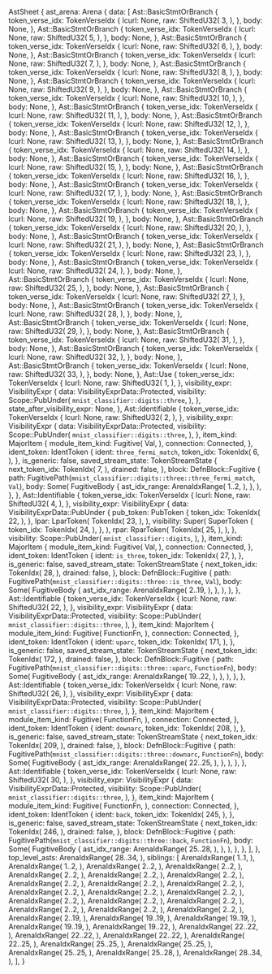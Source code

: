 AstSheet {
    ast_arena: Arena {
        data: [
            Ast::BasicStmtOrBranch {
                token_verse_idx: TokenVerseIdx {
                    lcurl: None,
                    raw: ShiftedU32(
                        3,
                    ),
                },
                body: None,
            },
            Ast::BasicStmtOrBranch {
                token_verse_idx: TokenVerseIdx {
                    lcurl: None,
                    raw: ShiftedU32(
                        5,
                    ),
                },
                body: None,
            },
            Ast::BasicStmtOrBranch {
                token_verse_idx: TokenVerseIdx {
                    lcurl: None,
                    raw: ShiftedU32(
                        6,
                    ),
                },
                body: None,
            },
            Ast::BasicStmtOrBranch {
                token_verse_idx: TokenVerseIdx {
                    lcurl: None,
                    raw: ShiftedU32(
                        7,
                    ),
                },
                body: None,
            },
            Ast::BasicStmtOrBranch {
                token_verse_idx: TokenVerseIdx {
                    lcurl: None,
                    raw: ShiftedU32(
                        8,
                    ),
                },
                body: None,
            },
            Ast::BasicStmtOrBranch {
                token_verse_idx: TokenVerseIdx {
                    lcurl: None,
                    raw: ShiftedU32(
                        9,
                    ),
                },
                body: None,
            },
            Ast::BasicStmtOrBranch {
                token_verse_idx: TokenVerseIdx {
                    lcurl: None,
                    raw: ShiftedU32(
                        10,
                    ),
                },
                body: None,
            },
            Ast::BasicStmtOrBranch {
                token_verse_idx: TokenVerseIdx {
                    lcurl: None,
                    raw: ShiftedU32(
                        11,
                    ),
                },
                body: None,
            },
            Ast::BasicStmtOrBranch {
                token_verse_idx: TokenVerseIdx {
                    lcurl: None,
                    raw: ShiftedU32(
                        12,
                    ),
                },
                body: None,
            },
            Ast::BasicStmtOrBranch {
                token_verse_idx: TokenVerseIdx {
                    lcurl: None,
                    raw: ShiftedU32(
                        13,
                    ),
                },
                body: None,
            },
            Ast::BasicStmtOrBranch {
                token_verse_idx: TokenVerseIdx {
                    lcurl: None,
                    raw: ShiftedU32(
                        14,
                    ),
                },
                body: None,
            },
            Ast::BasicStmtOrBranch {
                token_verse_idx: TokenVerseIdx {
                    lcurl: None,
                    raw: ShiftedU32(
                        15,
                    ),
                },
                body: None,
            },
            Ast::BasicStmtOrBranch {
                token_verse_idx: TokenVerseIdx {
                    lcurl: None,
                    raw: ShiftedU32(
                        16,
                    ),
                },
                body: None,
            },
            Ast::BasicStmtOrBranch {
                token_verse_idx: TokenVerseIdx {
                    lcurl: None,
                    raw: ShiftedU32(
                        17,
                    ),
                },
                body: None,
            },
            Ast::BasicStmtOrBranch {
                token_verse_idx: TokenVerseIdx {
                    lcurl: None,
                    raw: ShiftedU32(
                        18,
                    ),
                },
                body: None,
            },
            Ast::BasicStmtOrBranch {
                token_verse_idx: TokenVerseIdx {
                    lcurl: None,
                    raw: ShiftedU32(
                        19,
                    ),
                },
                body: None,
            },
            Ast::BasicStmtOrBranch {
                token_verse_idx: TokenVerseIdx {
                    lcurl: None,
                    raw: ShiftedU32(
                        20,
                    ),
                },
                body: None,
            },
            Ast::BasicStmtOrBranch {
                token_verse_idx: TokenVerseIdx {
                    lcurl: None,
                    raw: ShiftedU32(
                        21,
                    ),
                },
                body: None,
            },
            Ast::BasicStmtOrBranch {
                token_verse_idx: TokenVerseIdx {
                    lcurl: None,
                    raw: ShiftedU32(
                        23,
                    ),
                },
                body: None,
            },
            Ast::BasicStmtOrBranch {
                token_verse_idx: TokenVerseIdx {
                    lcurl: None,
                    raw: ShiftedU32(
                        24,
                    ),
                },
                body: None,
            },
            Ast::BasicStmtOrBranch {
                token_verse_idx: TokenVerseIdx {
                    lcurl: None,
                    raw: ShiftedU32(
                        25,
                    ),
                },
                body: None,
            },
            Ast::BasicStmtOrBranch {
                token_verse_idx: TokenVerseIdx {
                    lcurl: None,
                    raw: ShiftedU32(
                        27,
                    ),
                },
                body: None,
            },
            Ast::BasicStmtOrBranch {
                token_verse_idx: TokenVerseIdx {
                    lcurl: None,
                    raw: ShiftedU32(
                        28,
                    ),
                },
                body: None,
            },
            Ast::BasicStmtOrBranch {
                token_verse_idx: TokenVerseIdx {
                    lcurl: None,
                    raw: ShiftedU32(
                        29,
                    ),
                },
                body: None,
            },
            Ast::BasicStmtOrBranch {
                token_verse_idx: TokenVerseIdx {
                    lcurl: None,
                    raw: ShiftedU32(
                        31,
                    ),
                },
                body: None,
            },
            Ast::BasicStmtOrBranch {
                token_verse_idx: TokenVerseIdx {
                    lcurl: None,
                    raw: ShiftedU32(
                        32,
                    ),
                },
                body: None,
            },
            Ast::BasicStmtOrBranch {
                token_verse_idx: TokenVerseIdx {
                    lcurl: None,
                    raw: ShiftedU32(
                        33,
                    ),
                },
                body: None,
            },
            Ast::Use {
                token_verse_idx: TokenVerseIdx {
                    lcurl: None,
                    raw: ShiftedU32(
                        1,
                    ),
                },
                visibility_expr: VisibilityExpr {
                    data: VisibilityExprData::Protected,
                    visibility: Scope::PubUnder(
                        `mnist_classifier::digits::three`,
                    ),
                },
                state_after_visibility_expr: None,
            },
            Ast::Identifiable {
                token_verse_idx: TokenVerseIdx {
                    lcurl: None,
                    raw: ShiftedU32(
                        2,
                    ),
                },
                visibility_expr: VisibilityExpr {
                    data: VisibilityExprData::Protected,
                    visibility: Scope::PubUnder(
                        `mnist_classifier::digits::three`,
                    ),
                },
                item_kind: MajorItem {
                    module_item_kind: Fugitive(
                        Val,
                    ),
                    connection: Connected,
                },
                ident_token: IdentToken {
                    ident: `three_fermi_match`,
                    token_idx: TokenIdx(
                        6,
                    ),
                },
                is_generic: false,
                saved_stream_state: TokenStreamState {
                    next_token_idx: TokenIdx(
                        7,
                    ),
                    drained: false,
                },
                block: DefnBlock::Fugitive {
                    path: FugitivePath(`mnist_classifier::digits::three::three_fermi_match`, `Val`),
                    body: Some(
                        FugitiveBody {
                            ast_idx_range: ArenaIdxRange(
                                1..2,
                            ),
                        },
                    ),
                },
            },
            Ast::Identifiable {
                token_verse_idx: TokenVerseIdx {
                    lcurl: None,
                    raw: ShiftedU32(
                        4,
                    ),
                },
                visibility_expr: VisibilityExpr {
                    data: VisibilityExprData::PubUnder {
                        pub_token: PubToken {
                            token_idx: TokenIdx(
                                22,
                            ),
                        },
                        lpar: LparToken(
                            TokenIdx(
                                23,
                            ),
                        ),
                        visibility: Super(
                            SuperToken {
                                token_idx: TokenIdx(
                                    24,
                                ),
                            },
                        ),
                        rpar: RparToken(
                            TokenIdx(
                                25,
                            ),
                        ),
                    },
                    visibility: Scope::PubUnder(
                        `mnist_classifier::digits`,
                    ),
                },
                item_kind: MajorItem {
                    module_item_kind: Fugitive(
                        Val,
                    ),
                    connection: Connected,
                },
                ident_token: IdentToken {
                    ident: `is_three`,
                    token_idx: TokenIdx(
                        27,
                    ),
                },
                is_generic: false,
                saved_stream_state: TokenStreamState {
                    next_token_idx: TokenIdx(
                        28,
                    ),
                    drained: false,
                },
                block: DefnBlock::Fugitive {
                    path: FugitivePath(`mnist_classifier::digits::three::is_three`, `Val`),
                    body: Some(
                        FugitiveBody {
                            ast_idx_range: ArenaIdxRange(
                                2..19,
                            ),
                        },
                    ),
                },
            },
            Ast::Identifiable {
                token_verse_idx: TokenVerseIdx {
                    lcurl: None,
                    raw: ShiftedU32(
                        22,
                    ),
                },
                visibility_expr: VisibilityExpr {
                    data: VisibilityExprData::Protected,
                    visibility: Scope::PubUnder(
                        `mnist_classifier::digits::three`,
                    ),
                },
                item_kind: MajorItem {
                    module_item_kind: Fugitive(
                        FunctionFn,
                    ),
                    connection: Connected,
                },
                ident_token: IdentToken {
                    ident: `uparc`,
                    token_idx: TokenIdx(
                        171,
                    ),
                },
                is_generic: false,
                saved_stream_state: TokenStreamState {
                    next_token_idx: TokenIdx(
                        172,
                    ),
                    drained: false,
                },
                block: DefnBlock::Fugitive {
                    path: FugitivePath(`mnist_classifier::digits::three::uparc`, `FunctionFn`),
                    body: Some(
                        FugitiveBody {
                            ast_idx_range: ArenaIdxRange(
                                19..22,
                            ),
                        },
                    ),
                },
            },
            Ast::Identifiable {
                token_verse_idx: TokenVerseIdx {
                    lcurl: None,
                    raw: ShiftedU32(
                        26,
                    ),
                },
                visibility_expr: VisibilityExpr {
                    data: VisibilityExprData::Protected,
                    visibility: Scope::PubUnder(
                        `mnist_classifier::digits::three`,
                    ),
                },
                item_kind: MajorItem {
                    module_item_kind: Fugitive(
                        FunctionFn,
                    ),
                    connection: Connected,
                },
                ident_token: IdentToken {
                    ident: `downarc`,
                    token_idx: TokenIdx(
                        208,
                    ),
                },
                is_generic: false,
                saved_stream_state: TokenStreamState {
                    next_token_idx: TokenIdx(
                        209,
                    ),
                    drained: false,
                },
                block: DefnBlock::Fugitive {
                    path: FugitivePath(`mnist_classifier::digits::three::downarc`, `FunctionFn`),
                    body: Some(
                        FugitiveBody {
                            ast_idx_range: ArenaIdxRange(
                                22..25,
                            ),
                        },
                    ),
                },
            },
            Ast::Identifiable {
                token_verse_idx: TokenVerseIdx {
                    lcurl: None,
                    raw: ShiftedU32(
                        30,
                    ),
                },
                visibility_expr: VisibilityExpr {
                    data: VisibilityExprData::Protected,
                    visibility: Scope::PubUnder(
                        `mnist_classifier::digits::three`,
                    ),
                },
                item_kind: MajorItem {
                    module_item_kind: Fugitive(
                        FunctionFn,
                    ),
                    connection: Connected,
                },
                ident_token: IdentToken {
                    ident: `back`,
                    token_idx: TokenIdx(
                        245,
                    ),
                },
                is_generic: false,
                saved_stream_state: TokenStreamState {
                    next_token_idx: TokenIdx(
                        246,
                    ),
                    drained: false,
                },
                block: DefnBlock::Fugitive {
                    path: FugitivePath(`mnist_classifier::digits::three::back`, `FunctionFn`),
                    body: Some(
                        FugitiveBody {
                            ast_idx_range: ArenaIdxRange(
                                25..28,
                            ),
                        },
                    ),
                },
            },
        ],
    },
    top_level_asts: ArenaIdxRange(
        28..34,
    ),
    siblings: [
        ArenaIdxRange(
            1..1,
        ),
        ArenaIdxRange(
            1..2,
        ),
        ArenaIdxRange(
            2..2,
        ),
        ArenaIdxRange(
            2..2,
        ),
        ArenaIdxRange(
            2..2,
        ),
        ArenaIdxRange(
            2..2,
        ),
        ArenaIdxRange(
            2..2,
        ),
        ArenaIdxRange(
            2..2,
        ),
        ArenaIdxRange(
            2..2,
        ),
        ArenaIdxRange(
            2..2,
        ),
        ArenaIdxRange(
            2..2,
        ),
        ArenaIdxRange(
            2..2,
        ),
        ArenaIdxRange(
            2..2,
        ),
        ArenaIdxRange(
            2..2,
        ),
        ArenaIdxRange(
            2..2,
        ),
        ArenaIdxRange(
            2..2,
        ),
        ArenaIdxRange(
            2..2,
        ),
        ArenaIdxRange(
            2..2,
        ),
        ArenaIdxRange(
            2..2,
        ),
        ArenaIdxRange(
            2..19,
        ),
        ArenaIdxRange(
            19..19,
        ),
        ArenaIdxRange(
            19..19,
        ),
        ArenaIdxRange(
            19..19,
        ),
        ArenaIdxRange(
            19..22,
        ),
        ArenaIdxRange(
            22..22,
        ),
        ArenaIdxRange(
            22..22,
        ),
        ArenaIdxRange(
            22..22,
        ),
        ArenaIdxRange(
            22..25,
        ),
        ArenaIdxRange(
            25..25,
        ),
        ArenaIdxRange(
            25..25,
        ),
        ArenaIdxRange(
            25..25,
        ),
        ArenaIdxRange(
            25..28,
        ),
        ArenaIdxRange(
            28..34,
        ),
    ],
}